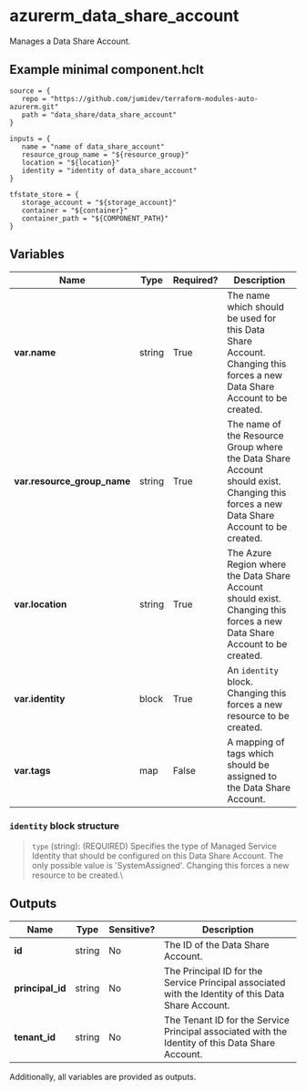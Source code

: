 # azurerm_data_share_account

Manages a Data Share Account.

## Example minimal component.hclt

```hcl
source = {
   repo = "https://github.com/jumidev/terraform-modules-auto-azurerm.git" 
   path = "data_share/data_share_account" 
}

inputs = {
   name = "name of data_share_account" 
   resource_group_name = "${resource_group}" 
   location = "${location}" 
   identity = "identity of data_share_account" 
}

tfstate_store = {
   storage_account = "${storage_account}" 
   container = "${container}" 
   container_path = "${COMPONENT_PATH}" 
}

```

## Variables

| Name | Type | Required? |  Description |
| ---- | ---- | --------- |  ----------- |
| **var.name** | string | True | The name which should be used for this Data Share Account. Changing this forces a new Data Share Account to be created. | 
| **var.resource_group_name** | string | True | The name of the Resource Group where the Data Share Account should exist. Changing this forces a new Data Share Account to be created. | 
| **var.location** | string | True | The Azure Region where the Data Share Account should exist. Changing this forces a new Data Share Account to be created. | 
| **var.identity** | block | True | An `identity` block. Changing this forces a new resource to be created. | 
| **var.tags** | map | False | A mapping of tags which should be assigned to the Data Share Account. | 

### `identity` block structure

> `type` (string): (REQUIRED) Specifies the type of Managed Service Identity that should be configured on this Data Share Account. The only possible value is 'SystemAssigned'. Changing this forces a new resource to be created.\



## Outputs

| Name | Type | Sensitive? | Description |
| ---- | ---- | --------- | --------- |
| **id** | string | No  | The ID of the Data Share Account. | 
| **principal_id** | string | No  | The Principal ID for the Service Principal associated with the Identity of this Data Share Account. | 
| **tenant_id** | string | No  | The Tenant ID for the Service Principal associated with the Identity of this Data Share Account. | 

Additionally, all variables are provided as outputs.
